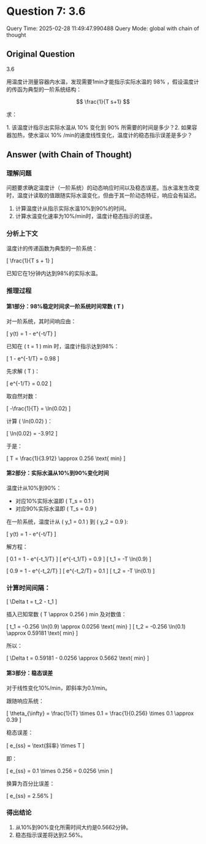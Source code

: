 # Question 7: 3.6

Query Time: 2025-02-28 11:49:47.990488
Query Mode: global with chain of thought

## Original Question
3.6  

用温度计测量容器内水温，发现需要1min才能指示实际水温的 $98\%$ ，假设温度计的传函为典型的一阶系统结构：  

$$
\frac{1}{T s+1}
$$  

求：  

$1.$ 该温度计指示出实际水温从 $10\%$ 变化到 $90\%$ 所需要的时间是多少？2. 如果容器加热，使水温以 $10\%$ /min的速度线性变化，温度计的稳态指示误差是多少？

## Answer (with Chain of Thought)
### 理解问题

问题要求确定温度计（一阶系统）的动态响应时间以及稳态误差。当水温发生改变时，温度计读取的值跟随实际水温变化，但由于其一阶动态特征，响应会有延迟。

1. 计算温度计从指示实际水温10%到90%的时间。
2. 计算水温变化速率为10%/min时，温度计稳态指示的误差。

### 分析上下文

温度计的传递函数为典型的一阶系统：

\[ \frac{1}{T s + 1} \]

已知它在1分钟内达到98%的实际水温。

### 推理过程

#### 第1部分：98%稳定时间求一阶系统时间常数 \( T \)

对一阶系统，其时间响应由：

\[ y(t) = 1 - e^{-t/T} \]

已知在 \( t = 1 \) min 时，温度计指示达到98%：

\[ 1 - e^{-1/T} = 0.98 \]

先求解 \( T \)：

\[ e^{-1/T} = 0.02 \]

取自然对数：

\[ -\frac{1}{T} = \ln(0.02) \]

计算 \( \ln(0.02) \)：

\[ \ln(0.02) = -3.912 \]

于是：

\[ T = \frac{1}{3.912} \approx 0.256 \text{ min} \]

#### 第2部分：实际水温从10%到90%变化时间

温度计从10%到90%：

- 对应10%实际水温即 \( T_s = 0.1 \)
- 对应90%实际水温即 \( T_s = 0.9 \)

在一阶系统，温度计从 \( y_1 = 0.1 \) 到 \( y_2 = 0.9 \):

\[ y(t) = 1 - e^{-t/T} \]

解方程：

\[ 0.1 = 1 - e^{-t_1/T}  \]
\[ e^{-t_1/T} = 0.9 \]
\[ t_1 = -T \ln(0.9) \]

\[ 0.9 = 1 - e^{-t_2/T} \] 
\[ e^{-t_2/T} = 0.1 \] 
\[ t_2 = -T \ln(0.1) \] 

### 计算时间间隔：

\[ \Delta t = t_2 - t_1  \]

插入已知常数 \( T \approx 0.256 \) min 及对数值：

\[ t_1 = -0.256 \ln(0.9) \approx 0.0256 \text{ min} \]
\[ t_2 = -0.256 \ln(0.1) \approx 0.59181 \text{ min} \]

所以：

\[ \Delta t = 0.59181 - 0.0256 \approx 0.5662 \text{ min} \]

#### 第3部分：稳态误差

对于线性变化10%/min，即斜率为0.1/min。

跟随响应系统：

\[ \theta_{\infty} = \frac{1}{T} \times 0.1 = \frac{1}{0.256} \times 0.1 \approx 0.39 \]

稳态误差：

\[ e_{ss} = \text{斜率} \times T \]

即：

\[ e_{ss} = 0.1 \times 0.256 = 0.0256 \min \]

换算为百分比误差：

\[ e_{ss} = 2.56\% \]

### 得出结论

1. 从10%到90%变化所需时间大约是0.5662分钟。
2. 稳态指示误差将达到2.56%。